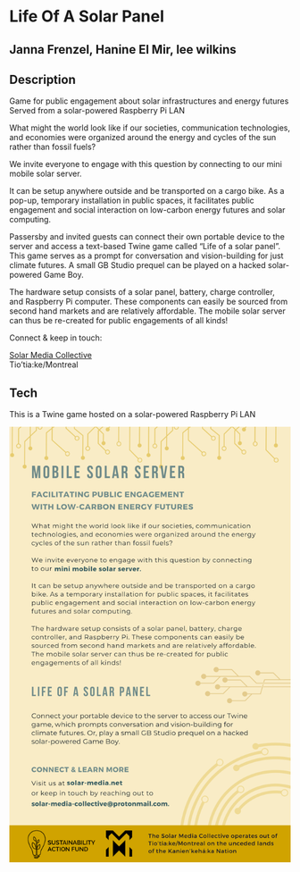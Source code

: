 # Life Of A Solar Panel 

## Janna Frenzel, Hanine El Mir, lee wilkins 

## Description
Game for public engagement about solar infrastructures and energy futures
Served from a solar-powered Raspberry Pi LAN

What might the world look like if our societies, communication technologies, and economies were organized around the energy and cycles of the sun rather than fossil fuels?

We invite everyone to engage with this question by connecting to our mini mobile solar server.

It can be setup anywhere outside and be transported on a cargo bike. As a pop-up, temporary installation in public spaces, it facilitates public engagement and social interaction on low-carbon energy futures and solar computing. 

Passersby and invited guests can connect their own portable device to the server and access a text-based Twine game called “Life of a solar panel”. This game serves as a prompt for conversation and vision-building for just climate futures. A small GB Studio prequel can be played on a hacked solar-powered Game Boy.

The hardware setup consists of a solar panel, battery, charge controller, and Raspberry Pi computer. These components can easily be sourced from second hand markets and are relatively affordable. The mobile solar server can thus be re-created for public engagements of all kinds!

Connect & keep in touch:

[Solar Media Collective](https://solar-media.net)   
Tio’tia:ke/Montreal


## Tech 
This is a Twine game hosted on a solar-powered Raspberry Pi LAN


![flyer announcing online game called Life of a solar panel](https://raw.githubusercontent.com/Janna-F/Life-of-a-solar-panel/main/images/Flyer.png)
